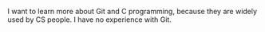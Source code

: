 I want to learn more about Git and C programming, because they are widely used by CS people. I have no experience with Git.
